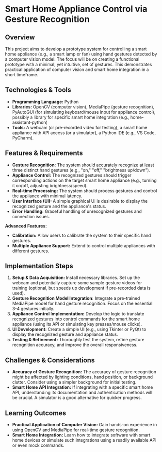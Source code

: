 # Smart Home Appliance Control via Gesture Recognition

## Overview

This project aims to develop a prototype system for controlling a smart home appliance (e.g., a smart lamp or fan) using hand gestures detected by a computer vision model.  The focus will be on creating a functional prototype with a minimal, yet intuitive, set of gestures. This demonstrates practical application of computer vision and smart home integration in a short timeframe.

## Technologies & Tools

* **Programming Language:** Python
* **Libraries:** OpenCV (computer vision), MediaPipe (gesture recognition),  PyAutoGUI (for simulating keyboard/mouse input for appliance control), possibly a library for specific smart home integration (e.g., home-assistant-python)
* **Tools:** A webcam (or pre-recorded video for testing), a smart home appliance with API access (or a simulator), a Python IDE (e.g., VS Code, PyCharm).

## Features & Requirements

- **Gesture Recognition:**  The system should accurately recognize at least three distinct hand gestures (e.g., "on," "off," "brightness up/down").
- **Appliance Control:** The recognized gestures should trigger corresponding actions on the target smart home appliance (e.g., turning it on/off, adjusting brightness/speed).
- **Real-time Processing:** The system should process gestures and control the appliance with minimal latency.
- **User Interface (UI):** A simple graphical UI is desirable to display the recognized gesture and the appliance's status.
- **Error Handling:** Graceful handling of unrecognized gestures and connection issues.

**Advanced Features:**
- **Calibration:** Allow users to calibrate the system to their specific hand gestures.
- **Multiple Appliance Support:** Extend to control multiple appliances with different gestures.


## Implementation Steps

1. **Setup & Data Acquisition:** Install necessary libraries. Set up the webcam and potentially capture some sample gesture videos for training (optional, but speeds up development if pre-recorded data is used).
2. **Gesture Recognition Model Integration:** Integrate a pre-trained MediaPipe model for hand gesture recognition.  Focus on the essential 3-4 gestures initially.
3. **Appliance Control Implementation:**  Develop the logic to translate recognized gestures into control commands for the smart home appliance (using its API or simulating key presses/mouse clicks).
4. **UI Development:** Create a simple UI (e.g., using Tkinter or PyQt) to display the recognized gesture and appliance status.
5. **Testing & Refinement:** Thoroughly test the system, refine gesture recognition accuracy, and improve the overall responsiveness.


## Challenges & Considerations

- **Accuracy of Gesture Recognition:**  The accuracy of gesture recognition might be affected by lighting conditions, hand position, or background clutter.  Consider using a simpler background for initial testing.
- **Smart Home API Integration:**  If integrating with a specific smart home API, understanding its documentation and authentication methods will be crucial.  A simulator is a good alternative for quicker progress.


## Learning Outcomes

- **Practical Application of Computer Vision:** Gain hands-on experience in using OpenCV and MediaPipe for real-time gesture recognition.
- **Smart Home Integration:** Learn how to integrate software with smart home devices or simulate such integrations using a readily available API or even mock commands.

